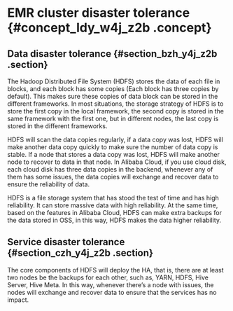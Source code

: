# EMR cluster disaster tolerance {#concept_ldy_w4j_z2b .concept}

## Data disaster tolerance {#section_bzh_y4j_z2b .section}

The Hadoop Distributed File System \(HDFS\) stores the data of each file in blocks, and each block has some copies \(Each block has three copies by default\). This makes sure these copies of data block can be stored in the different frameworks. In most situations, the storage strategy of HDFS is to store the first copy in the local framework, the second copy is stored in the same framework with the first one, but in different nodes, the last copy is stored in the different frameworks.

HDFS will scan the data copies regularly, if a data copy was lost, HDFS will make another data copy quickly to make sure the number of data copy is stable. If a node that stores a data copy was lost, HDFS will make another node to recover to data in that node. In Alibaba Cloud, if you use cloud disk, each cloud disk has three data copies in the backend, whenever any of them has some issues, the data copies will exchange and recover data to ensure the reliability of data.

HDFS is a file storage system that has stood the test of time and has high reliability. It can store massive data with high reliability. At the same time, based on the features in Alibaba Cloud, HDFS can make extra backups for the data stored in OSS, in this way, HDFS makes the data higher reliability.

## Service disaster tolerance {#section_czh_y4j_z2b .section}

The core components of HDFS will deploy the HA, that is, there are at least two nodes be the backups for each other, such as, YARN, HDFS, Hive Server, Hive Meta. In this way, whenever there’s a node with issues, the nodes will exchange and recover data to ensure that the services has no impact.

